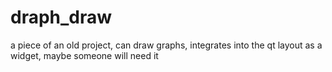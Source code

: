 # draph_draw
a piece of an old project, can draw graphs, integrates into the qt layout as a widget, maybe someone will need it
